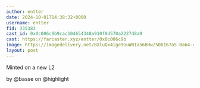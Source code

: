 ```yaml
---
author: entter
date: 2024-10-01T14:38:32+0000
username: entter
fid: 335383
cast_id: 0x0c006c9b9cac104654348a910f8d570a2227d8a9
cast: https://farcaster.xyz/entter/0x0c006c9b
image: https://imagedelivery.net/BXluQx4ige9GuW0Ia56BHw/500167a5-0a64-4a55-d582-29fdd8406900/original
layout: post
---
```


Minted on a new L2

by @basse on @highlight

<img src='https://imagedelivery.net/BXluQx4ige9GuW0Ia56BHw/500167a5-0a64-4a55-d582-29fdd8406900/original' alt='' referrerpolicy='no-referrer'/>
